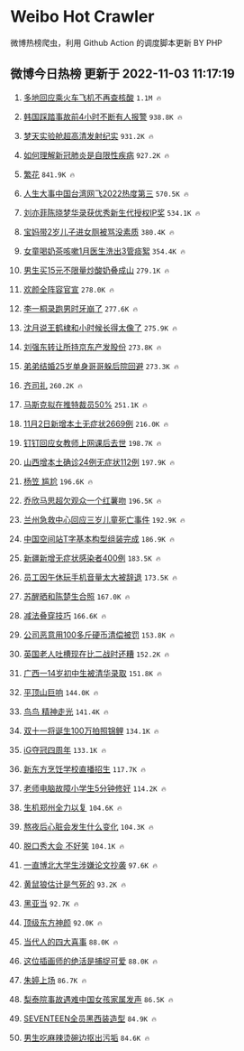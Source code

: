 # Weibo Hot Crawler 



微博热榜爬虫，利用 Github Action 的调度脚本更新 BY PHP 


## 微博今日热榜 更新于 2022-11-03 11:17:19 
1. [多地回应乘火车飞机不再查核酸](https://s.weibo.com/weibo?q=%23%E5%A4%9A%E5%9C%B0%E5%9B%9E%E5%BA%94%E4%B9%98%E7%81%AB%E8%BD%A6%E9%A3%9E%E6%9C%BA%E4%B8%8D%E5%86%8D%E6%9F%A5%E6%A0%B8%E9%85%B8%23&t=31&band_rank=1&Refer=top) `1.1M 🔥` 

1. [韩国踩踏事故前4小时不断有人报警](https://s.weibo.com/weibo?q=%23%E9%9F%A9%E5%9B%BD%E8%B8%A9%E8%B8%8F%E4%BA%8B%E6%95%85%E5%89%8D4%E5%B0%8F%E6%97%B6%E4%B8%8D%E6%96%AD%E6%9C%89%E4%BA%BA%E6%8A%A5%E8%AD%A6%23&t=31&band_rank=2&Refer=top) `938.8K 🔥` 

1. [梦天实验舱超高清发射纪实](https://s.weibo.com/weibo?q=%23%E6%A2%A6%E5%A4%A9%E5%AE%9E%E9%AA%8C%E8%88%B1%E8%B6%85%E9%AB%98%E6%B8%85%E5%8F%91%E5%B0%84%E7%BA%AA%E5%AE%9E%23&t=31&band_rank=3&Refer=top) `931.2K 🔥` 

1. [如何理解新冠肺炎是自限性疾病](https://s.weibo.com/weibo?q=%23%E5%A6%82%E4%BD%95%E7%90%86%E8%A7%A3%E6%96%B0%E5%86%A0%E8%82%BA%E7%82%8E%E6%98%AF%E8%87%AA%E9%99%90%E6%80%A7%E7%96%BE%E7%97%85%23&t=31&band_rank=4&Refer=top) `927.2K 🔥` 

1. [繁花](https://s.weibo.com/weibo?q=%23%E7%B9%81%E8%8A%B1%23&t=31&band_rank=5&Refer=top) `841.9K 🔥` 

1. [人生大事中国台湾网飞2022热度第三](https://s.weibo.com/weibo?q=%23%E4%BA%BA%E7%94%9F%E5%A4%A7%E4%BA%8B%E4%B8%AD%E5%9B%BD%E5%8F%B0%E6%B9%BE%E7%BD%91%E9%A3%9E2022%E7%83%AD%E5%BA%A6%E7%AC%AC%E4%B8%89%23&t=31&band_rank=6&Refer=top) `570.5K 🔥` 

1. [刘亦菲陈晓梦华录获优秀新生代授权IP奖](https://s.weibo.com/weibo?q=%23%E5%88%98%E4%BA%A6%E8%8F%B2%E9%99%88%E6%99%93%E6%A2%A6%E5%8D%8E%E5%BD%95%E8%8E%B7%E4%BC%98%E7%A7%80%E6%96%B0%E7%94%9F%E4%BB%A3%E6%8E%88%E6%9D%83IP%E5%A5%96%23&t=31&band_rank=7&Refer=top) `534.1K 🔥` 

1. [宝妈带2岁儿子进女厕被骂没素质](https://s.weibo.com/weibo?q=%23%E5%AE%9D%E5%A6%88%E5%B8%A62%E5%B2%81%E5%84%BF%E5%AD%90%E8%BF%9B%E5%A5%B3%E5%8E%95%E8%A2%AB%E9%AA%82%E6%B2%A1%E7%B4%A0%E8%B4%A8%23&t=31&band_rank=8&Refer=top) `380.4K 🔥` 

1. [女童喝奶茶咳嗽1月医生洗出3管痰絮](https://s.weibo.com/weibo?q=%23%E5%A5%B3%E7%AB%A5%E5%96%9D%E5%A5%B6%E8%8C%B6%E5%92%B3%E5%97%BD1%E6%9C%88%E5%8C%BB%E7%94%9F%E6%B4%97%E5%87%BA3%E7%AE%A1%E7%97%B0%E7%B5%AE%23&t=31&band_rank=9&Refer=top) `354.4K 🔥` 

1. [男生买15元不限量炒酸奶叠成山](https://s.weibo.com/weibo?q=%23%E7%94%B7%E7%94%9F%E4%B9%B015%E5%85%83%E4%B8%8D%E9%99%90%E9%87%8F%E7%82%92%E9%85%B8%E5%A5%B6%E5%8F%A0%E6%88%90%E5%B1%B1%23&t=31&band_rank=10&Refer=top) `279.1K 🔥` 

1. [欢颜全阵容官宣](https://s.weibo.com/weibo?q=%23%E6%AC%A2%E9%A2%9C%E5%85%A8%E9%98%B5%E5%AE%B9%E5%AE%98%E5%AE%A3%23&t=31&band_rank=11&Refer=top) `278.0K 🔥` 

1. [李一桐录跑男时牙崩了](https://s.weibo.com/weibo?q=%23%E6%9D%8E%E4%B8%80%E6%A1%90%E5%BD%95%E8%B7%91%E7%94%B7%E6%97%B6%E7%89%99%E5%B4%A9%E4%BA%86%23&t=31&band_rank=12&Refer=top) `277.6K 🔥` 

1. [沈月说王鹤棣和小时候长得太像了](https://s.weibo.com/weibo?q=%23%E6%B2%88%E6%9C%88%E8%AF%B4%E7%8E%8B%E9%B9%A4%E6%A3%A3%E5%92%8C%E5%B0%8F%E6%97%B6%E5%80%99%E9%95%BF%E5%BE%97%E5%A4%AA%E5%83%8F%E4%BA%86%23&t=31&band_rank=13&Refer=top) `275.9K 🔥` 

1. [刘强东转让所持京东产发股份](https://s.weibo.com/weibo?q=%23%E5%88%98%E5%BC%BA%E4%B8%9C%E8%BD%AC%E8%AE%A9%E6%89%80%E6%8C%81%E4%BA%AC%E4%B8%9C%E4%BA%A7%E5%8F%91%E8%82%A1%E4%BB%BD%23&t=31&band_rank=14&Refer=top) `273.8K 🔥` 

1. [弟弟结婚25岁单身哥哥躲后院回避](https://s.weibo.com/weibo?q=%23%E5%BC%9F%E5%BC%9F%E7%BB%93%E5%A9%9A25%E5%B2%81%E5%8D%95%E8%BA%AB%E5%93%A5%E5%93%A5%E8%BA%B2%E5%90%8E%E9%99%A2%E5%9B%9E%E9%81%BF%23&t=31&band_rank=15&Refer=top) `273.3K 🔥` 

1. [齐司礼](https://s.weibo.com/weibo?q=%E9%BD%90%E5%8F%B8%E7%A4%BC&t=31&band_rank=16&Refer=top) `260.2K 🔥` 

1. [马斯克拟在推特裁员50%](https://s.weibo.com/weibo?q=%23%E9%A9%AC%E6%96%AF%E5%85%8B%E6%8B%9F%E5%9C%A8%E6%8E%A8%E7%89%B9%E8%A3%81%E5%91%9850%25%23&t=31&band_rank=17&Refer=top) `251.1K 🔥` 

1. [11月2日新增本土无症状2669例](https://s.weibo.com/weibo?q=%2311%E6%9C%882%E6%97%A5%E6%96%B0%E5%A2%9E%E6%9C%AC%E5%9C%9F%E6%97%A0%E7%97%87%E7%8A%B62669%E4%BE%8B%23&t=31&band_rank=18&Refer=top) `216.0K 🔥` 

1. [钉钉回应女教师上网课后去世](https://s.weibo.com/weibo?q=%23%E9%92%89%E9%92%89%E5%9B%9E%E5%BA%94%E5%A5%B3%E6%95%99%E5%B8%88%E4%B8%8A%E7%BD%91%E8%AF%BE%E5%90%8E%E5%8E%BB%E4%B8%96%23&t=31&band_rank=19&Refer=top) `198.7K 🔥` 

1. [山西增本土确诊24例无症状112例](https://s.weibo.com/weibo?q=%23%E5%B1%B1%E8%A5%BF%E5%A2%9E%E6%9C%AC%E5%9C%9F%E7%A1%AE%E8%AF%8A24%E4%BE%8B%E6%97%A0%E7%97%87%E7%8A%B6112%E4%BE%8B%23&t=31&band_rank=20&Refer=top) `197.9K 🔥` 

1. [杨笠 尴尬](https://s.weibo.com/weibo?q=%E6%9D%A8%E7%AC%A0%20%E5%B0%B4%E5%B0%AC&t=31&band_rank=21&Refer=top) `196.6K 🔥` 

1. [乔欣马思超欠观众一个红薯吻](https://s.weibo.com/weibo?q=%23%E4%B9%94%E6%AC%A3%E9%A9%AC%E6%80%9D%E8%B6%85%E6%AC%A0%E8%A7%82%E4%BC%97%E4%B8%80%E4%B8%AA%E7%BA%A2%E8%96%AF%E5%90%BB%23&t=31&band_rank=22&Refer=top) `196.5K 🔥` 

1. [兰州急救中心回应三岁儿童死亡事件](https://s.weibo.com/weibo?q=%23%E5%85%B0%E5%B7%9E%E6%80%A5%E6%95%91%E4%B8%AD%E5%BF%83%E5%9B%9E%E5%BA%94%E4%B8%89%E5%B2%81%E5%84%BF%E7%AB%A5%E6%AD%BB%E4%BA%A1%E4%BA%8B%E4%BB%B6%23&t=31&band_rank=23&Refer=top) `192.9K 🔥` 

1. [中国空间站T字基本构型组装完成](https://s.weibo.com/weibo?q=%23%E4%B8%AD%E5%9B%BD%E7%A9%BA%E9%97%B4%E7%AB%99T%E5%AD%97%E5%9F%BA%E6%9C%AC%E6%9E%84%E5%9E%8B%E7%BB%84%E8%A3%85%E5%AE%8C%E6%88%90%23&t=31&band_rank=24&Refer=top) `186.9K 🔥` 

1. [新疆新增无症状感染者400例](https://s.weibo.com/weibo?q=%23%E6%96%B0%E7%96%86%E6%96%B0%E5%A2%9E%E6%97%A0%E7%97%87%E7%8A%B6%E6%84%9F%E6%9F%93%E8%80%85400%E4%BE%8B%23&t=31&band_rank=25&Refer=top) `183.5K 🔥` 

1. [员工因午休玩手机音量太大被辞退](https://s.weibo.com/weibo?q=%23%E5%91%98%E5%B7%A5%E5%9B%A0%E5%8D%88%E4%BC%91%E7%8E%A9%E6%89%8B%E6%9C%BA%E9%9F%B3%E9%87%8F%E5%A4%AA%E5%A4%A7%E8%A2%AB%E8%BE%9E%E9%80%80%23&t=31&band_rank=26&Refer=top) `173.5K 🔥` 

1. [苏醒晒和陈楚生合照](https://s.weibo.com/weibo?q=%23%E8%8B%8F%E9%86%92%E6%99%92%E5%92%8C%E9%99%88%E6%A5%9A%E7%94%9F%E5%90%88%E7%85%A7%23&t=31&band_rank=27&Refer=top) `167.0K 🔥` 

1. [减法叠穿技巧](https://s.weibo.com/weibo?q=%23%E5%87%8F%E6%B3%95%E5%8F%A0%E7%A9%BF%E6%8A%80%E5%B7%A7%23&t=31&band_rank=28&Refer=top) `166.6K 🔥` 

1. [公司恶意用100多斤硬币清偿被罚](https://s.weibo.com/weibo?q=%23%E5%85%AC%E5%8F%B8%E6%81%B6%E6%84%8F%E7%94%A8100%E5%A4%9A%E6%96%A4%E7%A1%AC%E5%B8%81%E6%B8%85%E5%81%BF%E8%A2%AB%E7%BD%9A%23&t=31&band_rank=29&Refer=top) `153.8K 🔥` 

1. [英国老人吐槽现在比二战时还糟](https://s.weibo.com/weibo?q=%23%E8%8B%B1%E5%9B%BD%E8%80%81%E4%BA%BA%E5%90%90%E6%A7%BD%E7%8E%B0%E5%9C%A8%E6%AF%94%E4%BA%8C%E6%88%98%E6%97%B6%E8%BF%98%E7%B3%9F%23&t=31&band_rank=30&Refer=top) `152.2K 🔥` 

1. [广西一14岁初中生被清华录取](https://s.weibo.com/weibo?q=%23%E5%B9%BF%E8%A5%BF%E4%B8%8014%E5%B2%81%E5%88%9D%E4%B8%AD%E7%94%9F%E8%A2%AB%E6%B8%85%E5%8D%8E%E5%BD%95%E5%8F%96%23&t=31&band_rank=31&Refer=top) `151.8K 🔥` 

1. [平顶山巨响](https://s.weibo.com/weibo?q=%23%E5%B9%B3%E9%A1%B6%E5%B1%B1%E5%B7%A8%E5%93%8D%23&t=31&band_rank=32&Refer=top) `144.0K 🔥` 

1. [鸟鸟 精神走光](https://s.weibo.com/weibo?q=%E9%B8%9F%E9%B8%9F%20%E7%B2%BE%E7%A5%9E%E8%B5%B0%E5%85%89&t=31&band_rank=33&Refer=top) `141.4K 🔥` 

1. [双十一将诞生100万拍照锦鲤](https://s.weibo.com/weibo?q=%23%E5%8F%8C%E5%8D%81%E4%B8%80%E5%B0%86%E8%AF%9E%E7%94%9F100%E4%B8%87%E6%8B%8D%E7%85%A7%E9%94%A6%E9%B2%A4%23&t=31&band_rank=34&Refer=top) `134.1K 🔥` 

1. [iG夺冠四周年](https://s.weibo.com/weibo?q=%23iG%E5%A4%BA%E5%86%A0%E5%9B%9B%E5%91%A8%E5%B9%B4%23&t=31&band_rank=35&Refer=top) `133.1K 🔥` 

1. [新东方烹饪学校直播招生](https://s.weibo.com/weibo?q=%23%E6%96%B0%E4%B8%9C%E6%96%B9%E7%83%B9%E9%A5%AA%E5%AD%A6%E6%A0%A1%E7%9B%B4%E6%92%AD%E6%8B%9B%E7%94%9F%23&t=31&band_rank=36&Refer=top) `117.7K 🔥` 

1. [老师电脑故障小学生5分钟修好](https://s.weibo.com/weibo?q=%23%E8%80%81%E5%B8%88%E7%94%B5%E8%84%91%E6%95%85%E9%9A%9C%E5%B0%8F%E5%AD%A6%E7%94%9F5%E5%88%86%E9%92%9F%E4%BF%AE%E5%A5%BD%23&t=31&band_rank=37&Refer=top) `114.2K 🔥` 

1. [生机郑州全力以复](https://s.weibo.com/weibo?q=%23%E7%94%9F%E6%9C%BA%E9%83%91%E5%B7%9E%E5%85%A8%E5%8A%9B%E4%BB%A5%E5%A4%8D%23&t=31&band_rank=38&Refer=top) `104.6K 🔥` 

1. [熬夜后心脏会发生什么变化](https://s.weibo.com/weibo?q=%23%E7%86%AC%E5%A4%9C%E5%90%8E%E5%BF%83%E8%84%8F%E4%BC%9A%E5%8F%91%E7%94%9F%E4%BB%80%E4%B9%88%E5%8F%98%E5%8C%96%23&t=31&band_rank=39&Refer=top) `104.3K 🔥` 

1. [脱口秀大会 不好笑](https://s.weibo.com/weibo?q=%E8%84%B1%E5%8F%A3%E7%A7%80%E5%A4%A7%E4%BC%9A%20%E4%B8%8D%E5%A5%BD%E7%AC%91&t=31&band_rank=40&Refer=top) `104.1K 🔥` 

1. [一直博北大学生涉嫌论文抄袭](https://s.weibo.com/weibo?q=%23%E4%B8%80%E7%9B%B4%E5%8D%9A%E5%8C%97%E5%A4%A7%E5%AD%A6%E7%94%9F%E6%B6%89%E5%AB%8C%E8%AE%BA%E6%96%87%E6%8A%84%E8%A2%AD%23&t=31&band_rank=41&Refer=top) `97.6K 🔥` 

1. [黄鼠狼估计是气死的](https://s.weibo.com/weibo?q=%23%E9%BB%84%E9%BC%A0%E7%8B%BC%E4%BC%B0%E8%AE%A1%E6%98%AF%E6%B0%94%E6%AD%BB%E7%9A%84%23&t=31&band_rank=42&Refer=top) `93.2K 🔥` 

1. [黑亚当](https://s.weibo.com/weibo?q=%E9%BB%91%E4%BA%9A%E5%BD%93&t=31&band_rank=43&Refer=top) `92.7K 🔥` 

1. [顶级东方神颜](https://s.weibo.com/weibo?q=%23%E9%A1%B6%E7%BA%A7%E4%B8%9C%E6%96%B9%E7%A5%9E%E9%A2%9C%23&t=31&band_rank=44&Refer=top) `92.0K 🔥` 

1. [当代人的四大喜事](https://s.weibo.com/weibo?q=%23%E5%BD%93%E4%BB%A3%E4%BA%BA%E7%9A%84%E5%9B%9B%E5%A4%A7%E5%96%9C%E4%BA%8B%23&t=31&band_rank=45&Refer=top) `88.0K 🔥` 

1. [这位插画师的绝活是捕捉可爱](https://s.weibo.com/weibo?q=%23%E8%BF%99%E4%BD%8D%E6%8F%92%E7%94%BB%E5%B8%88%E7%9A%84%E7%BB%9D%E6%B4%BB%E6%98%AF%E6%8D%95%E6%8D%89%E5%8F%AF%E7%88%B1%23&t=31&band_rank=46&Refer=top) `88.0K 🔥` 

1. [朱婷上场](https://s.weibo.com/weibo?q=%23%E6%9C%B1%E5%A9%B7%E4%B8%8A%E5%9C%BA%23&t=31&band_rank=47&Refer=top) `86.7K 🔥` 

1. [梨泰院事故遇难中国女孩家属发声](https://s.weibo.com/weibo?q=%23%E6%A2%A8%E6%B3%B0%E9%99%A2%E4%BA%8B%E6%95%85%E9%81%87%E9%9A%BE%E4%B8%AD%E5%9B%BD%E5%A5%B3%E5%AD%A9%E5%AE%B6%E5%B1%9E%E5%8F%91%E5%A3%B0%23&t=31&band_rank=48&Refer=top) `86.5K 🔥` 

1. [SEVENTEEN全员黑西装造型](https://s.weibo.com/weibo?q=%23SEVENTEEN%E5%85%A8%E5%91%98%E9%BB%91%E8%A5%BF%E8%A3%85%E9%80%A0%E5%9E%8B%23&t=31&band_rank=49&Refer=top) `84.9K 🔥` 

1. [男生吃麻辣烫碗边抠出污垢](https://s.weibo.com/weibo?q=%23%E7%94%B7%E7%94%9F%E5%90%83%E9%BA%BB%E8%BE%A3%E7%83%AB%E7%A2%97%E8%BE%B9%E6%8A%A0%E5%87%BA%E6%B1%A1%E5%9E%A2%23&t=31&band_rank=50&Refer=top) `84.6K 🔥` 

